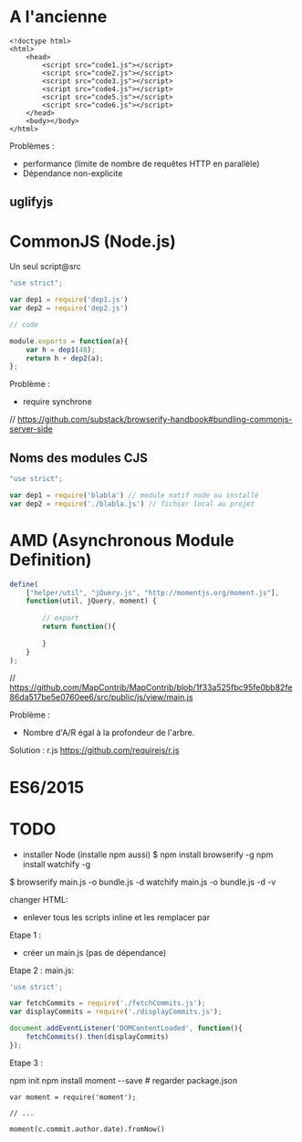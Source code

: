 # A l'ancienne

````
<!doctype html>
<html>
    <head>
        <script src="code1.js"></script>
        <script src="code2.js"></script>
        <script src="code3.js"></script>
        <script src="code4.js"></script>
        <script src="code5.js"></script>
        <script src="code6.js"></script>
    </head>
    <body></body>
</html>
````

Problèmes :

* performance (limite de nombre de requêtes HTTP en parallèle)
* Dépendance non-explicite


## uglifyjs







# CommonJS (Node.js)

Un seul script@src
````js
"use strict";

var dep1 = require('dep1.js')
var dep2 = require('dep2.js')

// code

module.exports = function(a){
    var h = dep1(48);
    return h + dep2(a);
};

````

Problème :
* require synchrone


// https://github.com/substack/browserify-handbook#bundling-commonjs-server-side


## Noms des modules CJS

````js
"use strict";

var dep1 = require('blabla') // module natif node ou installé
var dep2 = require('./blabla.js') // fichier local au projet

````



# AMD (Asynchronous Module Definition)

````js
define(
    ["helper/util", "jQuery.js", "http://momentjs.org/moment.js"],
    function(util, jQuery, moment) {
    
        // export
        return function(){
        
        }
    }
);
````
// https://github.com/MapContrib/MapContrib/blob/1f33a525fbc95fe0bb82fe86da517be5e0760ee6/src/public/js/view/main.js

Problème : 
* Nombre d'A/R égal à la profondeur de l'arbre.

Solution : r.js https://github.com/requirejs/r.js


# ES6/2015




# TODO

* installer Node (installe npm aussi)
$ npm install browserify -g
npm install watchify -g


$ browserify main.js -o bundle.js -d
watchify main.js -o bundle.js -d -v


changer HTML:
* enlever tous les scripts inline et les remplacer par 
<script defer src="bundle.js"></script>

Etape 1 :
* créer un main.js (pas de dépendance)


Etape 2 :
main.js:
````js
'use strict';

var fetchCommits = require('./fetchCommits.js');
var displayCommits = require('./displayCommits.js');

document.addEventListener('DOMContentLoaded', function(){
    fetchCommits().then(displayCommits)
});
````

Etape 3 :

npm init
npm install moment --save # regarder package.json

```
var moment = require('moment');

// ...

moment(c.commit.author.date).fromNow()

```







